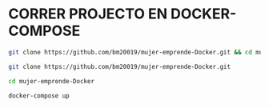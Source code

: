 # CORRER PROJECTO EN DOCKER-COMPOSE

```bash
git clone https://github.com/bm20019/mujer-emprende-Docker.git && cd mujer-emprende-Docker && docker-compose up
```

```bash
git clone https://github.com/bm20019/mujer-emprende-Docker.git
```
```bash
cd mujer-emprende-Docker
```

```bash
docker-compose up
```